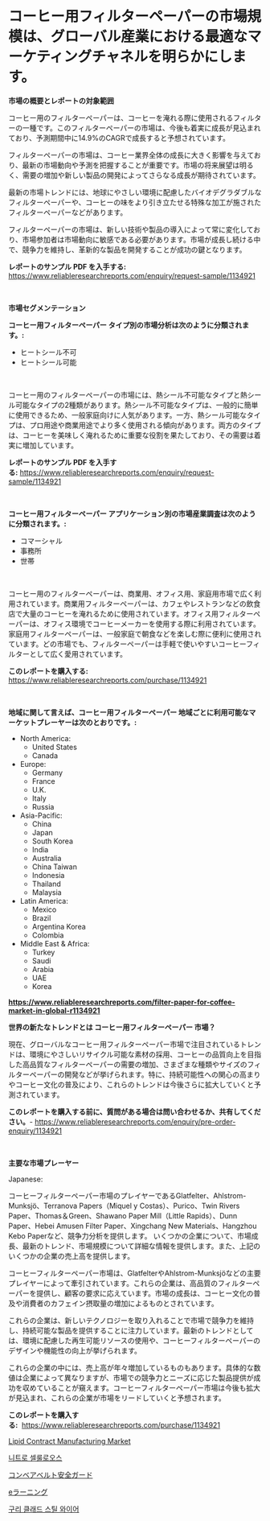 <p><h1>コーヒー用フィルターペーパーの市場規模は、グローバル産業における最適なマーケティングチャネルを明らかにします。</h1></p><p><strong>市場の概要とレポートの対象範囲</strong></p>
<p><p>コーヒー用のフィルターペーパーは、コーヒーを淹れる際に使用されるフィルターの一種です。このフィルターペーパーの市場は、今後も着実に成長が見込まれており、予測期間中に14.9%のCAGRで成長すると予想されています。</p><p>フィルターペーパーの市場は、コーヒー業界全体の成長に大きく影響を与えており、最新の市場動向や予測を把握することが重要です。市場の将来展望は明るく、需要の増加や新しい製品の開発によってさらなる成長が期待されています。</p><p>最新の市場トレンドには、地球にやさしい環境に配慮したバイオデグラダブルなフィルターペーパーや、コーヒーの味をより引き立たせる特殊な加工が施されたフィルターペーパーなどがあります。</p><p>フィルターペーパーの市場は、新しい技術や製品の導入によって常に変化しており、市場参加者は市場動向に敏感である必要があります。市場が成長し続ける中で、競争力を維持し、革新的な製品を開発することが成功の鍵となります。</p></p>
<p><strong>レポートのサンプル PDF を入手する:</strong> <a href="https://www.reliableresearchreports.com/enquiry/request-sample/1134921">https://www.reliableresearchreports.com/enquiry/request-sample/1134921</a></p>
<p>&nbsp;</p>
<p><strong>市場セグメンテーション</strong></p>
<p><strong>コーヒー用フィルターペーパー タイプ別の市場分析は次のように分類されます。:</strong></p>
<p><ul><li>ヒートシール不可</li><li>ヒートシール可能</li></ul></p>
<p>&nbsp;</p>
<p><p>コーヒー用のフィルターペーパーの市場には、熱シール不可能なタイプと熱シール可能なタイプの2種類があります。熱シール不可能なタイプは、一般的に簡単に使用できるため、一般家庭向けに人気があります。一方、熱シール可能なタイプは、プロ用途や商業用途でより多く使用される傾向があります。両方のタイプは、コーヒーを美味しく淹れるために重要な役割を果たしており、その需要は着実に増加しています。</p></p>
<p><strong>レポートのサンプル PDF を入手する:</strong>&nbsp;<a href="https://www.reliableresearchreports.com/enquiry/request-sample/1134921">https://www.reliableresearchreports.com/enquiry/request-sample/1134921</a></p>
<p>&nbsp;</p>
<p><strong> コーヒー用フィルターペーパー アプリケーション別の市場産業調査は次のように分類されます。:</strong></p>
<p><ul><li>コマーシャル</li><li>事務所</li><li>世帯</li></ul></p>
<p>&nbsp;</p>
<p><p>コーヒー用のフィルターペーパーは、商業用、オフィス用、家庭用市場で広く利用されています。商業用フィルターペーパーは、カフェやレストランなどの飲食店で大量のコーヒーを淹れるために使用されています。オフィス用フィルターペーパーは、オフィス環境でコーヒーメーカーを使用する際に利用されています。家庭用フィルターペーパーは、一般家庭で朝食などを楽しむ際に便利に使用されています。どの市場でも、フィルターペーパーは手軽で使いやすいコーヒーフィルターとして広く愛用されています。</p></p>
<p><strong>このレポートを購入する:</strong>&nbsp; <a href="https://www.reliableresearchreports.com/purchase/1134921">https://www.reliableresearchreports.com/purchase/1134921</a></p>
<p>&nbsp;</p>
<p><strong>地域に関して言えば、コーヒー用フィルターペーパー 地域ごとに利用可能なマーケットプレーヤーは次のとおりです。:</strong></p>
<p><ul>
    <li>
        North America:
        <ul>
            <li>United States</li>
            <li>Canada</li>
        </ul>
    </li>
    <li>
        Europe:
        <ul>
            <li>Germany</li>
            <li>France</li>
            <li>U.K.</li>
            <li>Italy</li>
            <li>Russia</li>
        </ul>
    </li>
    <li>
        Asia-Pacific:
        <ul>
            <li>China</li>
            <li>Japan</li>
            <li>South Korea</li>
            <li>India</li>
            <li>Australia</li>
            <li>China Taiwan</li>
            <li>Indonesia</li>
            <li>Thailand</li>
            <li>Malaysia</li>
        </ul>
    </li>
    <li>
        Latin America:
        <ul>
            <li>Mexico</li>
            <li>Brazil</li>
            <li>Argentina Korea</li>
            <li>Colombia</li>
        </ul>
    </li>
    <li>
        Middle East & Africa:
        <ul>
            <li>Turkey</li>
            <li>Saudi</li>
            <li>Arabia</li>
            <li>UAE</li>
            <li>Korea</li>
        </ul>
    </li>
    </ul></p>
<p><strong><a href="https://www.reliableresearchreports.com/filter-paper-for-coffee-market-in-global-r1134921">https://www.reliableresearchreports.com/filter-paper-for-coffee-market-in-global-r1134921</a></strong>&nbsp;</p>
<p><strong>世界の新たなトレンドとは コーヒー用フィルターペーパー 市場？</strong></p>
<p><p>現在、グローバルなコーヒー用フィルターペーパー市場で注目されているトレンドは、環境にやさしいリサイクル可能な素材の採用、コーヒーの品質向上を目指した高品質なフィルターペーパーの需要の増加、さまざまな種類やサイズのフィルターペーパーの開発などが挙げられます。特に、持続可能性への関心の高まりやコーヒー文化の普及により、これらのトレンドは今後さらに拡大していくと予測されています。</p></p>
<p><strong>このレポートを購入する前に、質問がある場合は問い合わせるか、共有してください。</strong>- <a href="https://www.reliableresearchreports.com/enquiry/pre-order-enquiry/1134921">https://www.reliableresearchreports.com/enquiry/pre-order-enquiry/1134921</a></p>
<p>&nbsp;</p>
<p><strong>主要な市場プレーヤー</strong></p>
<p><p>Japanese:</p><p>コーヒーフィルターペーパー市場のプレイヤーであるGlatfelter、Ahlstrom-Munksjö、Terranova Papers（Miquel y Costas）、Purico、Twin Rivers Paper、Thomas＆Green、Shawano Paper Mill（Little Rapids）、Dunn Paper、Hebei Amusen Filter Paper、Xingchang New Materials、Hangzhou Kebo Paperなど、競争力分析を提供します。 いくつかの企業について、市場成長、最新のトレンド、市場規模について詳細な情報を提供します。また、上記のいくつかの企業の売上高を提供します。</p><p>コーヒーフィルターペーパー市場は、GlatfelterやAhlstrom-Munksjöなどの主要プレイヤーによって牽引されています。これらの企業は、高品質のフィルターペーパーを提供し、顧客の要求に応えています。市場の成長は、コーヒー文化の普及や消費者のカフェイン摂取量の増加によるものとされています。</p><p>これらの企業は、新しいテクノロジーを取り入れることで市場で競争力を維持し、持続可能な製品を提供することに注力しています。最新のトレンドとしては、環境に配慮した再生可能リソースの使用や、コーヒーフィルターペーパーのデザインや機能性の向上が挙げられます。</p><p>これらの企業の中には、売上高が年々増加しているものもあります。具体的な数値は企業によって異なりますが、市場での競争力とニーズに応じた製品提供が成功を収めていることが窺えます。コーヒーフィルターペーパー市場は今後も拡大が見込まれ、これらの企業が市場をリードしていくと予想されます。</p></p>
<p><strong>このレポートを購入する:</strong>&nbsp;&nbsp;<a href="https://www.reliableresearchreports.com/purchase/1134921">https://www.reliableresearchreports.com/purchase/1134921</a></p>
<p><p><a href="https://github.com/Whitneyboyettebo9kiw7yr13/Market-Research-Report-List-2/blob/main/lipid-contract-manufacturing-market.md">Lipid Contract Manufacturing Market</a></p><p><a href="https://medium.com/@gunnerolson2022/%EB%8B%88%ED%8A%B8%EB%A1%9C-%EC%85%80%EB%A3%B0%EB%A1%9C%EC%8A%A4-%EC%8B%9C%EC%9E%A5-2031%EB%85%84%EA%B9%8C%EC%A7%80%EC%9D%98-%ED%8A%B8%EB%A0%8C%EB%93%9C-%EC%98%88%EC%B8%A1-%EB%B0%8F-%EA%B2%BD%EC%9F%81-%EB%B6%84%EC%84%9D-4defeb0564a1">니트로 셀룰로오스</a></p><p><a href="https://github.com/AaronVargas43/Market-Research-Report-List-1/blob/main/254953826079.md">コンベアベルト安全ガード</a></p><p><a href="https://medium.com/@awicka/%E9%9B%BB%E5%AD%90%E5%AD%A6%E7%BF%92%E5%B8%82%E5%A0%B4-%E7%A8%AE%E9%A1%9E-%E3%82%A2%E3%83%97%E3%83%AA%E3%82%B1%E3%83%BC%E3%82%B7%E3%83%A7%E3%83%B3-%E5%9C%B0%E7%90%86%E5%88%A5%E3%81%AE%E5%8C%85%E6%8B%AC%E7%9A%84%E8%A9%95%E4%BE%A1-0891a1e3cbf9">eラーニング</a></p><p><a href="https://github.com/sammyUltyylrich9067856/Market-Research-Report-List-1/blob/main/164043624263.md">구리 클래드 스틸 와이어</a></p></p>